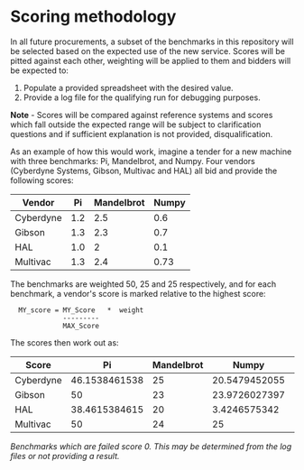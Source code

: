 # Scoring methodology

In all future procurements, a subset of the benchmarks in this repository will be selected based on the expected use of the new service.  Scores will be pitted against each other, weighting will be applied to them and bidders will be expected to:

1. Populate a provided spreadsheet with the desired value.
2. Provide a log file for the qualifying run for debugging purposes.

**Note** - Scores will be compared against reference systems and scores which fall outside the expected range will be subject to clarification questions and if sufficient explanation is not provided, disqualification. 

As an example of how this would work, imagine a tender for a new machine with three benchmarks: Pi, Mandelbrot, and Numpy.  Four vendors (Cyberdyne Systems, Gibson, Multivac and HAL) all bid and provide the following scores:


|Vendor   | Pi  | Mandelbrot | Numpy | 
|---------|-----|------------|-------|
|Cyberdyne| 1.2 | 2.5        | 0.6   | 
|Gibson   | 1.3 | 2.3        | 0.7   |
|HAL      | 1.0 | 2          | 0.1   |
|Multivac | 1.3 | 2.4        | 0.73  |


The benchmarks are weighted 50, 25 and 25 respectively, and for each benchmark, a vendor's score is marked relative to the highest score:

```
  MY_score = MY_Score   *  weight
             ---------
             MAX_Score
```

The scores then work out as:

|Score    | Pi           |Mandelbrot|Numpy        |Total        |
|---------|--------------|----------|-------------|-------------|
|Cyberdyne|46.1538461538 | 25       |20.5479452055|91.7017913593|
|Gibson	  |50            | 23       |23.9726027397|96.9726027397|
|HAL      |38.4615384615 | 20       |3.4246575342 |61.8861959958|
|Multivac |50            | 24       |25           |99           |

*Benchmarks which are failed score 0.  This may be determined from the log files or not providing a result.*

